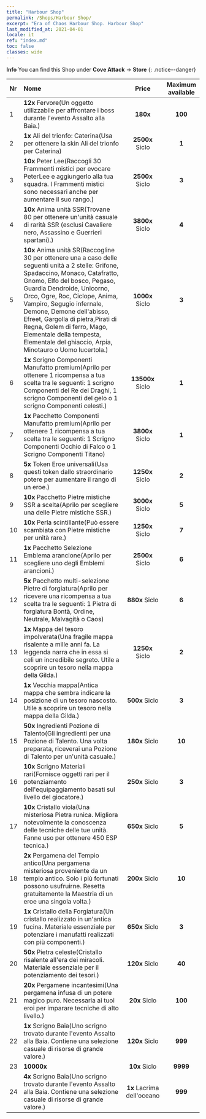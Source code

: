 ```yaml
---
title: "Harbour Shop"
permalink: /Shops/Harbour Shop/
excerpt: "Era of Chaos Harbour Shop. Harbour Shop"
last_modified_at: 2021-04-01
locale: it
ref: "index.md"
toc: false
classes: wide
---
```


**Info** You can find this Shop under **Cove Attack** -> **Store** 
{: .notice--danger}

  |  Nr  |      Nome      |         Price        |   Maximum available      |
  |:-----|:---------------|:--------------------:|:------------------------:|
  | 1 |  **12x** Fervore(Un oggetto utilizzabile per affrontare i boss durante l'evento Assalto alla Baia.) |  **180x** <i class="fas fa-gem"/>  | **100** |
  | 2 |  **1x** Ali del trionfo: Caterina(Usa per ottenere la skin Ali del trionfo per Caterina) |  **2500x** Siclo  | **1** |
  | 3 |  **10x** Peter Lee(Raccogli 30 Frammenti mistici per evocare PeterLee e aggiungerlo alla tua squadra. I Frammenti mistici sono necessari anche per aumentare il suo rango.) |  **2500x** Siclo  | **3** |
  | 4 |  **10x** Anima unità SSR(Trovane 80 per ottenere un'unità casuale di rarità SSR (esclusi Cavaliere nero, Assassino e Guerrieri spartani).) |  **3800x** Siclo  | **4** |
  | 5 |  **10x** Anima unità SR(Raccogline 30 per ottenere una a caso delle seguenti unità a 2 stelle: Grifone, Spadaccino, Monaco, Catafratto, Gnomo, Elfo del bosco, Pegaso, Guardia Dendroide, Unicorno, Orco, Ogre, Roc, Ciclope, Anima, Vampiro, Segugio infernale, Demone, Demone dell'abisso, Efreet, Gargolla di pietra,Pirati di Regna, Golem di ferro, Mago, Elementale della tempesta, Elementale del ghiaccio, Arpia, Minotauro o Uomo lucertola.) |  **1000x** Siclo  | **3** |
  | 6 |  **1x** Scrigno Componenti Manufatto premium(Aprilo per ottenere 1 ricompensa a tua scelta tra le seguenti: 1 scrigno Componenti del Re dei Draghi, 1 scrigno Componenti del gelo o 1 scrigno Componenti celesti.) |  **13500x** Siclo  | **1** |
  | 7 |  **1x** Pacchetto Componenti Manufatto premium(Aprilo per ottenere 1 ricompensa a tua scelta tra le seguenti: 1 Scrigno Componenti Occhio di Falco o 1 Scrigno Componenti Titano) |  **3800x** Siclo  | **1** |
  | 8 |  **5x** Token Eroe universali(Usa questi token dallo straordinario potere per aumentare il rango di un eroe.) |  **1250x** Siclo  | **2** |
  | 9 |  **10x** Pacchetto Pietre mistiche SSR a scelta(Aprilo per scegliere una delle Pietre mistiche SSR.) |  **3000x** Siclo  | **5** |
  | 10 |  **10x** Perla scintillante(Può essere scambiata con Pietre mistiche per unità rare.) |  **1250x** Siclo  | **7** |
  | 11 |  **1x** Pacchetto Selezione Emblema arancione(Aprilo per scegliere uno degli Emblemi arancioni.) |  **2500x** Siclo  | **6** |
  | 12 |  **5x** Pacchetto multi-selezione Pietre di forgiatura(Aprilo per ricevere una ricompensa a tua scelta tra le seguenti: 1 Pietra di forgiatura Bontà, Ordine, Neutrale, Malvagità o Caos) |  **880x** Siclo  | **6** |
  | 13 |  **1x** Mappa del tesoro impolverata(Una fragile mappa risalente a mille anni fa. La leggenda narra che in essa si celi un incredibile segreto. Utile a scoprire un tesoro nella mappa della Gilda.) |  **1250x** Siclo  | **2** |
  | 14 |  **1x** Vecchia mappa(Antica mappa che sembra indicare la posizione di un tesoro nascosto. Utile a scoprire un tesoro nella mappa della Gilda.) |  **500x** Siclo  | **3** |
  | 15 |  **50x** Ingredienti Pozione di Talento(Gli ingredienti per una Pozione di Talento. Una volta preparata, riceverai una Pozione di Talento per un'unità casuale.) |  **180x** Siclo  | **10** |
  | 16 |  **10x** Scrigno Materiali rari(Fornisce oggetti rari per il potenziamento dell'equipaggiamento basati sul livello del giocatore.) |  **250x** Siclo  | **3** |
  | 17 |  **10x** Cristallo viola(Una misteriosa Pietra runica. Migliora notevolmente la conoscenza delle tecniche delle tue unità. Fanne uso per ottenere 450 ESP tecnica.) |  **650x** Siclo  | **5** |
  | 18 |  **2x** Pergamena del Tempio antico(Una pergamena misteriosa proveniente da un tempio antico. Solo i più fortunati possono usufruirne. Resetta gratuitamente la Maestria di un eroe una singola volta.) |  **200x** Siclo  | **10** |
  | 19 |  **1x** Cristallo della Forgiatura(Un cristallo realizzato in un'antica fucina. Materiale essenziale per potenziare i manufatti realizzati con più componenti.) |  **650x** Siclo  | **3** |
  | 20 |  **50x** Pietra celeste(Cristallo risalente all'era dei miracoli. Materiale essenziale per il potenziamento dei tesori.) |  **120x** Siclo  | **40** |
  | 21 |  **20x** Pergamene incantesimi(Una pergamena infusa di un potere magico puro. Necessaria ai tuoi eroi per imparare tecniche di alto livello.) |  **20x** Siclo  | **100** |
  | 22 |  **1x** Scrigno Baia(Uno scrigno trovato durante l'evento Assalto alla Baia. Contiene una selezione casuale di risorse di grande valore.) |  **120x** Siclo  | **999** |
  | 23 |  **10000x** <i class="fas fa-coins"/> |  **10x** Siclo  | **9999** |
  | 24 |  **4x** Scrigno Baia(Uno scrigno trovato durante l'evento Assalto alla Baia. Contiene una selezione casuale di risorse di grande valore.) |  **1x** Lacrima dell'oceano  | **999** |
